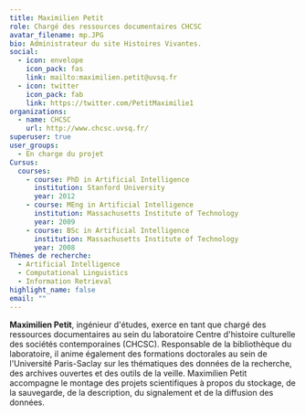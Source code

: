 ```yaml
---
title: Maximilien Petit
role: Chargé des ressources documentaires CHCSC
avatar_filename: mp.JPG
bio: Administrateur du site Histoires Vivantes.
social:
  - icon: envelope
    icon_pack: fas
    link: mailto:maximilien.petit@uvsq.fr
  - icon: twitter
    icon_pack: fab
    link: https://twitter.com/PetitMaximilie1
organizations:
  - name: CHCSC
    url: http://www.chcsc.uvsq.fr/
superuser: true
user_groups:
  - En charge du projet
Cursus:
  courses:
    - course: PhD in Artificial Intelligence
      institution: Stanford University
      year: 2012
    - course: MEng in Artificial Intelligence
      institution: Massachusetts Institute of Technology
      year: 2009
    - course: BSc in Artificial Intelligence
      institution: Massachusetts Institute of Technology
      year: 2008
Thèmes de recherche:
  - Artificial Intelligence
  - Computational Linguistics
  - Information Retrieval
highlight_name: false
email: ""
---
```

**Maximilien Petit**, ingénieur d'études, exerce en tant que chargé des ressources documentaires au sein du laboratoire Centre d'histoire culturelle des sociétés contemporaines (CHCSC). Responsable de la bibliothèque du laboratoire, il anime également des formations doctorales au sein de l'Université Paris-Saclay sur les thématiques des données de la recherche, des archives ouvertes et des outils de la veille. Maximilien Petit accompagne le montage des projets scientifiques à propos du stockage, de la sauvegarde, de la description, du signalement et de la diffusion des données.